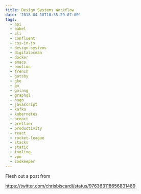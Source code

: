 ```yaml
---
title: Design Systems Workflow
date: '2018-04-18T10:35:29-07:00'
tags:
  - api
  - babel
  - cli
  - confluent
  - css-in-js
  - design-systems
  - digitalocean
  - docker
  - emacs
  - emotion
  - french
  - gatsby
  - gke
  - go
  - golang
  - graphql
  - hugo
  - javascript
  - kafka
  - kubernetes
  - preact
  - prettier
  - productivity
  - react
  - rocket-league
  - stacks
  - static
  - tooling
  - vpn
  - zookeeper
---
```

Flesh out a post from 

https://twitter.com/chrisbiscardi/status/976363118656831489
